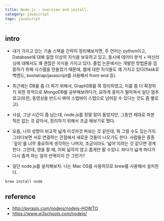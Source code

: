 ```yaml
---
title: Node.js - overview and install. 
category: javascript
tags: javascript
---
```


## intro

- 내가 가지고 있는 기술 스택을 간략히 정리해보자면, 주 언어는 python이고, Database에 대해 일정 이상의 지식을 보유하고 있고, 동시에 데이터 분석 + 머신러닝에 대해서도 꽤 괜찮은 지식을 가지고 있다. 졸업 논문에서는 개발한 방법론을 검증하기 위해 시스템을 만들었기 때문에, 웹에 대한 지식들도 꽤 가지고 있다(flask로 백엔드, bootstrap/javascript를 사용해서 front-end 등). 
- 최근에는 DB를 좀 더 파기 위해서, GraphDB를 쭉 정리하였고, 이를 좀 더 확장하기 위한 목적으로 MongoDB를 공부해보려다가, 묘하게 흥미가 떨어져서 일단 멈추었고(또한, 동영상을 반드시 봐야 스텝바이 스텝으로 넘어갈 수 있다는 것도 좀 별로고). 
- 사실, 그냥 시간이 좀 남는데, node.js를 정말 많이 들었지만, 그동안 제대로 파본 적은 없는 것 같아서, 정리하기 위해서 조금 해보기로 했다. 
- 요즘, 나의 성향이 비교적 넓게 이것저것 파보는 것 같은데, 뭐 그럴 수도 있는거지. 그러다보면 서로 연결하는 관점에서 새로운 것들이 나오기도 한다. 사람들은 종종 '깊이'를 너무 중요하게 생각하는 나머지, 조금이라도 '넓어'지려는 것 같으면 경계한다. 그런데, 땅을 팔 때, 어찌 넓히지 않고 좁게만 팔 수있나. 파다가 넓게 파다가 다시 좁게 파는 일의 반복이지 안 그런거? 

- 일단 node.js를 설치해보자. 나는 Mac OS를 사용하므로 brew를 사용해서 설치한다. 

```
brew install node
```


## reference

- <http://pyrasis.com/nodejs/nodejs-HOWTO>
- <https://www.w3schools.com/nodejs/>